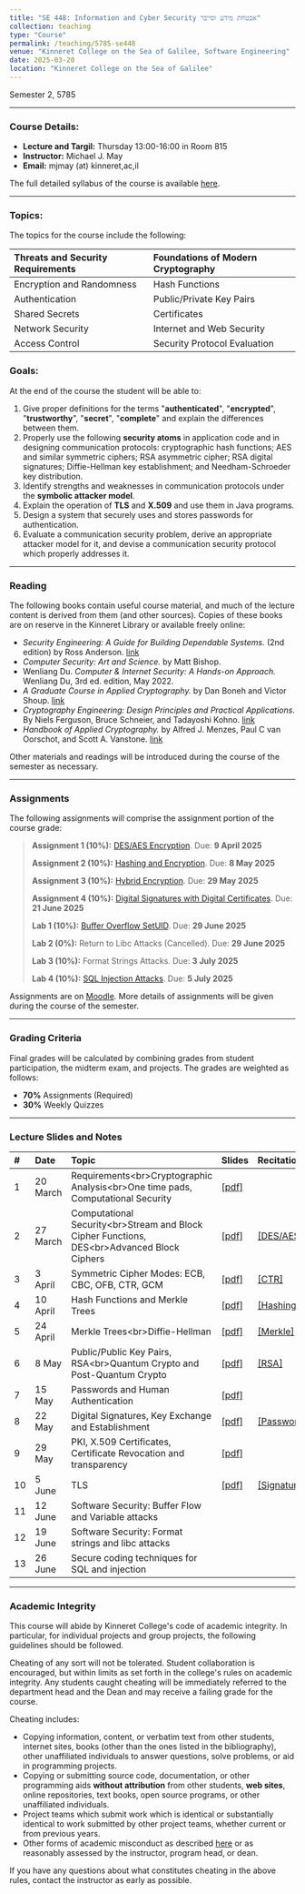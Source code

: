```yaml
---
title: "SE 448: Information and Cyber Security אבטחת מידע וסייבר"
collection: teaching
type: "Course"
permalink: /teaching/5785-se448
venue: "Kinneret College on the Sea of Galilee, Software Engineering"
date: 2025-03-20
location: "Kinneret College on the Sea of Galilee"
---
```


Semester 2, 5785

-----

### Course Details:

  * **Lecture and Targil:** Thursday 13:00-16:00 in Room 815
  * **Instructor:** Michael J. May
  * **Email:** mjmay (at) kinneret,ac,il

The full detailed syllabus of the course is available [here](/syllabuses/Communication-Security-Spring-5785-Syllabus.pdf).

-----

### Topics:

The topics for the course include the following:

| Threats and Security Requirements | Foundations of Modern Cryptography |
| :--- | :--- |
| Encryption and Randomness | Hash Functions |
| Authentication | Public/Private Key Pairs |
| Shared Secrets | Certificates |
| Network Security | Internet and Web Security |
| Access Control | Security Protocol Evaluation |

### Goals:

At the end of the course the student will be able to:

1.  Give proper definitions for the terms "**authenticated**", "**encrypted**", "**trustworthy**", "**secret**", "**complete**" and explain the differences between them.
2.  Properly use the following **security atoms** in application code and in designing communication protocols: cryptographic hash functions; AES and similar symmetric ciphers; RSA asymmetric cipher; RSA digital signatures; Diffie-Hellman key establishment; and Needham-Schroeder key distribution.
3.  Identify strengths and weaknesses in communication protocols under the **symbolic attacker model**.
4.  Explain the operation of **TLS** and **X.509** and use them in Java programs.
5.  Design a system that securely uses and stores passwords for authentication.
6.  Evaluate a communication security problem, derive an appropriate attacker model for it, and devise a communication security protocol which properly addresses it.

-----

### Reading

The following books contain useful course material, and much of the lecture content is derived from them (and other sources). Copies of these books are on reserve in the Kinneret Library or available freely online:

  * *Security Engineering: A Guide for Building Dependable Systems.* (2nd edition) by Ross Anderson. [link](http://www.cl.cam.ac.uk/%7Erja14/book.html)
  * *Computer Security: Art and Science.* by Matt Bishop.
  * Wenliang Du. *Computer & Internet Security: A Hands-on Approach.* Wenliang Du, 3rd ed. edition, May 2022.
  * *A Graduate Course in Applied Cryptography.* by Dan Boneh and Victor Shoup. [link](https://toc.cryptobook.us/)
  * *Cryptography Engineering: Design Principles and Practical Applications.* By Niels Ferguson, Bruce Schneier, and Tadayoshi Kohno. [link](https://www.wiley.com/en-gb/Cryptography+Engineering%3A+Design+Principles+and+Practical+Applications+-p-9781118080917)
  * *Handbook of Applied Cryptography.* by Alfred J. Menzes, Paul C van Oorschot, and Scott A. Vanstone. [link](https://cacr.uwaterloo.ca/hac/)

Other materials and readings will be introduced during the course of the semester as necessary.

-----

### Assignments

The following assignments will comprise the assignment portion of the course grade:

> **Assignment 1 (10%):** [DES/AES Encryption](/se448/448-Assignment1-Encrypted-File-Sender-Receiver.pdf). Due: **9 April 2025**
>
> **Assignment 2 (10%):** [Hashing and Encryption](/se448/448-Assignment2-Hash-HMAC-File-Sender-Receiver.pdf). Due: **8 May 2025**
>
> **Assignment 3 (10%):** [Hybrid Encryption](/se448/448-Assignment3-RSA-Sender-Receiver.pdf). Due: **29 May 2025**
>
> **Assignment 4 (10%):** [Digital Signatures with Digital Certificates](/se448/448-Assignment4-Certificate-Signing-Sender-Receiver.pdf). Due: **21 June 2025**
>
> **Lab 1 (10%):** [Buffer Overflow SetUID](/se448/448-Lab-1-Buffer-SetUID-Answers.pdf). Due: **29 June 2025**
>
> **Lab 2 (0%):** Return to Libc Attacks (Cancelled). Due: **29 June 2025**
>
> **Lab 3 (10%):** Format Strings Attacks. Due: **3 July 2025**
>
> **Lab 4 (10%):** [SQL Injection Attacks](/se448/448-Lab-4-SQL-Injection-Answers.pdf). Due: **5 July 2025**

Assignments are on [Moodle](https://moodle85.kinneret.ac.il). More details of assignments will be given during the course of the semester.

-----

### Grading Criteria

Final grades will be calculated by combining grades from student participation, the midterm exam, and projects. The grades are weighted as follows:

  * **70%** Assignments (Required)
  * **30%** Weekly Quizzes

-----

### Lecture Slides and Notes

| \# | Date | Topic | Slides | Recitation |
| :--- | :--- | :--- | :--- | :--- |
| 1 | 20 March | Requirements\<br\>Cryptographic Analysis\<br\>One time pads, Computational Security | [[pdf]](/se448/448-Lecture1-RequirementsCryptoFoundationsOTP.pdf) | |
| 2 | 27 March | Computational Security\<br\>Stream and Block Cipher Functions, DES\<br\>Advanced Block Ciphers | [[pdf]](/se448/448-Lecture2-Distinguishability-Stream-Block-DES-AES.pdf) | [[DES/AES]](/se448/448-Recitation2-DES-No-Answers.pdf) |
| 3 | 3 April | Symmetric Cipher Modes: ECB, CBC, OFB, CTR, GCM | [[pdf]](/se448/448-Lecture3-CipherModes.pdf) | [[CTR]](/se448/448-Recitation3-CTR.pdf) |
| 4 | 10 April | Hash Functions and Merkle Trees | [[pdf]](/se448/448-Lecture4-Hashes.pdf) | [[Hashing]](/se448/448-Recitation4-Hashing.pdf) |
| 5 | 24 April | Merkle Trees\<br\>Diffie-Hellman | [[pdf]](/se448/448-Lecture5-MerkleDHRSA.pdf) | [[Merkle]](/se448/448-Recitation5-Merkle-Trees.pdf) |
| 6 | 8 May | Public/Public Key Pairs, RSA\<br\>Quantum Crypto and Post-Quantum Crypto | [[pdf]](/se448/448-Lecture6-RSAQuantum.pdf) | [[RSA]](/se448/448-Recitation6-RSA.pdf) |
| 7 | 15 May | Passwords and Human Authentication | [[pdf]](/se448/448-Lecture7-Passwords.pdf) | |
| 8 | 22 May | Digital Signatures, Key Exchange and Establishment | [[pdf]](/se448/448-Lecture8-DSigKeyDist.pdf) | [[Passwords]](/se448/448-Recitation7-Passwords.pdf) |
| 9 | 29 May | PKI, X.509 Certificates, Certificate Revocation and transparency | [[pdf]](/se448/448-Lecture9-PKICertificatesCancel.pdf) | |
| 10 | 5 June | TLS | [[pdf]](/se448/448-Lecture10-TLS.pdf) | [[Signatures]](/se448/448-Recitation8-SigningFiles.pdf) |
| 11 | 12 June | Software Security: Buffer Flow and Variable attacks | | |
| 12 | 19 June | Software Security: Format strings and libc attacks | | |
| 13 | 26 June | Secure coding techniques for SQL and injection | | |

-----

### Academic Integrity

This course will abide by Kinneret College's code of academic integrity. In particular, for individual projects and group projects, the following guidelines should be followed.

Cheating of any sort will not be tolerated. Student collaboration is encouraged, but within limits as set forth in the college's rules on academic integrity. Any students caught cheating will be immediately referred to the department head and the Dean and may receive a failing grade for the course.

Cheating includes:

  * Copying information, content, or verbatim text from other students, internet sites, books (other than the ones listed in the bibliography), other unaffiliated individuals to answer questions, solve problems, or aid in programming projects.
  * Copying or submitting source code, documentation, or other programming aids **without attribution** from other students, **web sites**, online repositories, text books, open source programs, or other unaffiliated individuals.
  * Project teams which submit work which is identical or substantially identical to work submitted by other project teams, whether current or from previous years.
  * Other forms of academic misconduct as described [here](https://catalog.upenn.edu/pennbook/code-of-academic-integrity/) or as reasonably assessed by the instructor, program head, or dean.

If you have any questions about what constitutes cheating in the above rules, contact the instructor as early as possible.